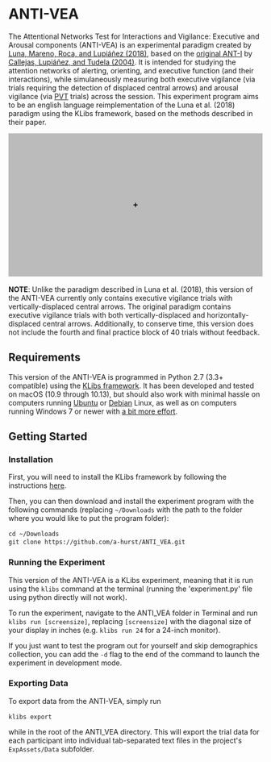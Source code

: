 # ANTI-VEA

The Attentional Networks Test for Interactions and Vigilance: Executive and Arousal components (ANTI-VEA) is an experimental paradigm created by [Luna, Mareno, Roca, and Lupiáñez (2018)](https://doi.org/10.1016/j.jneumeth.2018.05.011), based on the  [original ANT-I](https://github.com/a-hurst/ANTI) by [Callejas, Lupiáñez, and Tudela (2004)](https://doi.org/10.1016/j.bandc.2004.02.012). It is intended for studying the attention networks of alerting, orienting, and executive function (and their interactions), while simulaneously measuring both executive vigilance (via trials requiring the detection of displaced central arrows) and arousal vigilance (via [PVT](https://github.com/a-hurst/PVT) trials) across the session. This experiment program aims to be an english language reimplementation of the Luna et al. (2018) paradigm using the KLibs framework, based on the methods described in their paper.

![ANTI_VEA_animation](klibs_anti-vea.gif)

**NOTE**: Unlike the paradigm described in Luna et al. (2018), this version of the ANTI-VEA currently only contains executive vigilance trials with vertically-displaced central arrows. The original paradigm contains executive vigilance trials with both vertically-displaced and horizontally-displaced central arrows. Additionally, to conserve time, this version does not include the fourth and final practice block of 40 trials without feedback.


## Requirements

This version of the ANTI-VEA is programmed in Python 2.7 (3.3+ compatible) using the [KLibs framework](https://github.com/a-hurst/klibs). It has been developed and tested on macOS (10.9 through 10.13), but should also work with minimal hassle on computers running [Ubuntu](https://www.ubuntu.com/download/desktop) or [Debian](https://www.debian.org/distrib/) Linux, as well as on computers running Windows 7 or newer with [a bit more effort](https://github.com/a-hurst/klibs/wiki/Installation-on-Windows).


## Getting Started

### Installation

First, you will need to install the KLibs framework by following the instructions [here](https://github.com/a-hurst/klibs).

Then, you can then download and install the experiment program with the following commands (replacing `~/Downloads` with the path to the folder where you would like to put the program folder):

```
cd ~/Downloads
git clone https://github.com/a-hurst/ANTI_VEA.git
```

### Running the Experiment

This version of the ANTI-VEA is a KLibs experiment, meaning that it is run using the `klibs` command at the terminal (running the 'experiment.py' file using python directly will not work).

To run the experiment, navigate to the ANTI_VEA folder in Terminal and run `klibs run [screensize]`,
replacing `[screensize]` with the diagonal size of your display in inches (e.g. `klibs run 24` for a 24-inch monitor).

If you just want to test the program out for yourself and skip demographics collection, you can add the `-d` flag to the end of the command to launch the experiment in development mode.

### Exporting Data

To export data from the ANTI-VEA, simply run

```
klibs export
```

while in the root of the ANTI_VEA directory. This will export the trial data for each participant into individual tab-separated text files in the project's `ExpAssets/Data` subfolder.
